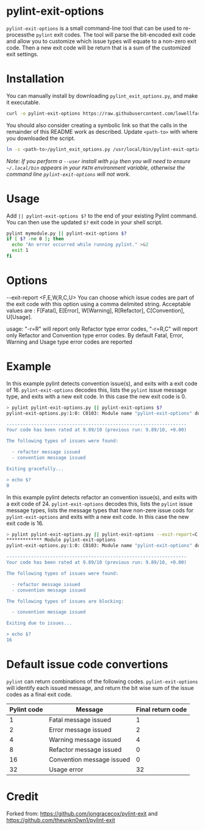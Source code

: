 # pylint-exit-options

`pylint-exit-options` is a small command-line tool that can be used to re-processthe `pylint` exit codes.  The tool 
will parse the bit-encoded exit code and allow you to customize which issue types will equate to a non-zero exit 
code.  Then a new exit code will be return that is a sum of the customized exit settings.

# Installation

You can manually install by downloading `pylint_exit_options.py`, and make it executable.

```bash
curl -o pylint-exit-options https://raw.githubusercontent.com/lowellfarrell/pylint-exit-options/master/pylint_exit_options.py && chmod +x pylint_exit_options.py
```

You should also consider creating a symbolic link so that the calls in the remainder of this
README work as described.  Update `<path-to>` with where you downloaded the script.

```bash
ln -s <path-to>/pylint_exit_options.py /usr/local/bin/pylint-exit-options
```

*Note: If you perform a `--user` install with `pip` then you will need to ensure `~/.local/bin` appears in your `PATH`
environment variable, otherwise the command line `pylint-exit-options` will not work.* 

# Usage
Add `|| pylint-exit-options $?` to the end of your existing Pylint command.  You can then
use the updated `$?` exit code in your shell script.

```bash
pylint mymodule.py || pylint-exit-options $?
if [ $? -ne 0 ]; then
  echo "An error occurred while running pylint." >&2
  exit 1
fi
```
# Options
--exit-report <F,E,W,R,C,U>
    You can choose which issue codes are part of the exit code with this option using a comma delimited 
string. Acceptable values are : F[Fatal], E[Error], W[Warning], R[Refactor], C[Convention], U[Usage]. 

usage: "-r=R" will report only Refactor type error codes, "-r=R,C" will report only Refactor and Convention 
type error codes. By default Fatal, Error, Warning and Usage type error codes are reported

# Example
In this example pylint detects convention issue(s), and exits with a exit code of 16.  `pylint-exit-options` 
decodes this, lists the `pylint` issue message type, and exits with a new exit code. In this case the new exit code is 0.

```bash
> pylint pylint-exit-options.py || pylint-exit-options $?
pylint-exit-options.py:1:0: C0103: Module name "pylint-exit-options" doesn't conform to snake_case naming style (invalid-name)

------------------------------------------------------------------
Your code has been rated at 9.89/10 (previous run: 9.89/10, +0.00)

The following types of issues were found:

  - refactor message issued
  - convention message issued

Exiting gracefully...

> echo $?
0
```

In this example pylint detects refactor an convention issue(s), and exits with a exit code of 24.  `pylint-exit-options` 
decodes this, lists the `pylint` issue message types, lists the message types that have non-zere issue cods for 
`pylint-exit-options` and exits with a new exit code. In this case the new exit code is 16.

```bash
> pylint pylint-exit-options.py || pylint-exit-options --exit-report=C $?
************* Module pylint-exit-options
pylint-exit-options.py:1:0: C0103: Module name "pylint-exit-options" doesn't conform to snake_case naming style (invalid-name)

------------------------------------------------------------------
Your code has been rated at 9.89/10 (previous run: 9.89/10, +0.00)

The following types of issues were found:

  - refactor message issued
  - convention message issued

The following types of issues are blocking:

  - convention message issued

Exiting due to issues...

> echo $?
16
```

# Default issue code convertions
`pylint` can return combinations of the following codes.  `pylint-exit-options` will identify each
issued message, and return the bit wise sum of the issue codes as a final exit code.

| Pylint code | Message | Final return code |
| ----------- | ------- | ----------------- |
| 1  | Fatal message issued | 1 |
| 2  | Error message issued | 2 |
| 4  | Warning message issued | 4 |
| 8  | Refactor message issued | 0 |
| 16 | Convention message issued | 0 |
| 32 | Usage error | 32 |

# Credit
Forked from: https://github.com/jongracecox/pylint-exit and https://github.com/theunkn0wn1/pylint-exit

